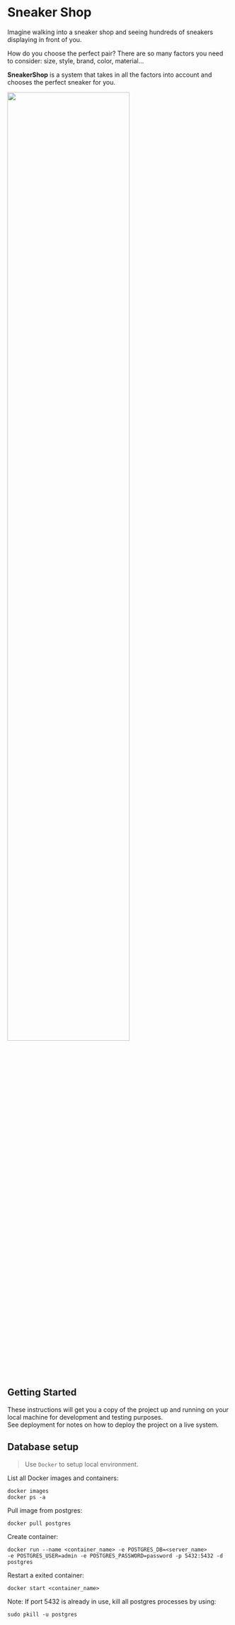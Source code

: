 # Sneaker Shop
Imagine walking into a sneaker shop and seeing hundreds of sneakers displaying in front of you.

How do you choose the perfect pair? There are so many factors you need to consider: size, style, brand, color, material...

**SneakerShop** is a system that takes in all the factors into account and chooses the perfect sneaker for you.

<img src="https://cdn.vox-cdn.com/thumbor/dF0zZT8QnwLnGj4APGe1wTDU2hI=/0x0:6720x4480/1820x1213/filters:focal(2823x1703:3897x2777):format(webp)/cdn.vox-cdn.com/uploads/chorus_image/image/58617409/PHOTO_CREDIT__Giulia_White__2F_GOAT.0.jpg" width="74%">

## Getting Started
These instructions will get you a copy of the project up and running on your local machine for development and testing purposes.  
See deployment for notes on how to deploy the project on a live system.

## Database setup

>Use `Docker` to setup local environment.
>
List all Docker images and containers:

    docker images
    docker ps -a

Pull image from postgres: 
    
    docker pull postgres
    
Create container: 
    
    docker run --name <container_name> -e POSTGRES_DB=<server_name> 
    -e POSTGRES_USER=admin -e POSTGRES_PASSWORD=password -p 5432:5432 -d postgres
    
Restart a exited container:
    
    docker start <container_name>

Note: If port 5432 is already in use, kill all postgres processes by using:
    
    sudo pkill -u postgres

